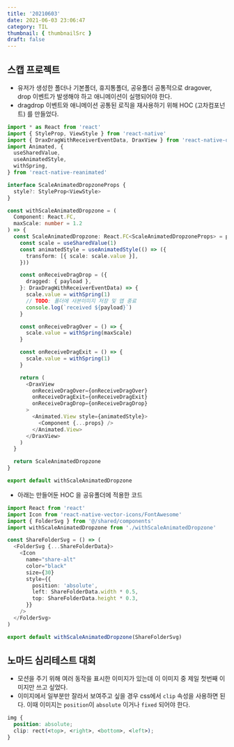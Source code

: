 ```yaml
---
title: '20210603'
date: 2021-06-03 23:06:47
category: TIL
thumbnail: { thumbnailSrc }
draft: false
---
```


## 스캡 프로젝트

- 유저가 생성한 폴더나 기본폴더, 휴지통폴더, 공유폴더 공통적으로 dragover, drop 이벤트가 발생해야 하고 애니메이션이 실행되어야 한다.
- dragdrop 이벤트와 애니메이션 공통된 로직을 재사용하기 위해 HOC (고차컴포넌트) 를 만들었다.

```ts
import * as React from 'react'
import { StyleProp, ViewStyle } from 'react-native'
import { DraxDragWithReceiverEventData, DraxView } from 'react-native-drax'
import Animated, {
  useSharedValue,
  useAnimatedStyle,
  withSpring,
} from 'react-native-reanimated'

interface ScaleAnimatedDropzoneProps {
  style?: StyleProp<ViewStyle>
}

const withScaleAnimatedDropzone = (
  Component: React.FC,
  maxScale: number = 1.2
) => {
  const ScaleAnimatedDropzone: React.FC<ScaleAnimatedDropzoneProps> = props => {
    const scale = useSharedValue(1)
    const animatedStyle = useAnimatedStyle(() => ({
      transform: [{ scale: scale.value }],
    }))

    const onReceiveDragDrop = ({
      dragged: { payload },
    }: DraxDragWithReceiverEventData) => {
      scale.value = withSpring(1)
      // TODO: 폴더에 사본이미지 저장 및 앱 종료
      console.log(`received ${payload}`)
    }

    const onReceiveDragOver = () => {
      scale.value = withSpring(maxScale)
    }

    const onReceiveDragExit = () => {
      scale.value = withSpring(1)
    }

    return (
      <DraxView
        onReceiveDragOver={onReceiveDragOver}
        onReceiveDragExit={onReceiveDragExit}
        onReceiveDragDrop={onReceiveDragDrop}
      >
        <Animated.View style={animatedStyle}>
          <Component {...props} />
        </Animated.View>
      </DraxView>
    )
  }

  return ScaleAnimatedDropzone
}

export default withScaleAnimatedDropzone
```

- 아래는 만들어둔 HOC 을 공유폴더에 적용한 코드

```ts
import React from 'react'
import Icon from 'react-native-vector-icons/FontAwesome'
import { FolderSvg } from '@/shared/components'
import withScaleAnimatedDropzone from './withScaleAnimatedDropzone'

const ShareFolderSvg = () => (
  <FolderSvg {...ShareFolderData}>
    <Icon
      name="share-alt"
      color="black"
      size={30}
      style={{
        position: 'absolute',
        left: ShareFolderData.width * 0.5,
        top: ShareFolderData.height * 0.3,
      }}
    />
  </FolderSvg>
)

export default withScaleAnimatedDropzone(ShareFolderSvg)
```

## 노마드 심리테스트 대회

- 모션을 주기 위해 여러 동작을 표시한 이미지가 있는데 이 이미지 중 제일 첫번째 이미지만 쓰고 싶었다.
- 이미지에서 일부분만 잘라서 보여주고 싶을 경우 css에서 `clip` 속성을 사용하면 된다. 이때 이미지는 `position`이 `absolute` 이거나 `fixed` 되어야 한다.

```css
img {
  position: absolute;
  clip: rect(<top>, <right>, <bottom>, <left>);
}
```
